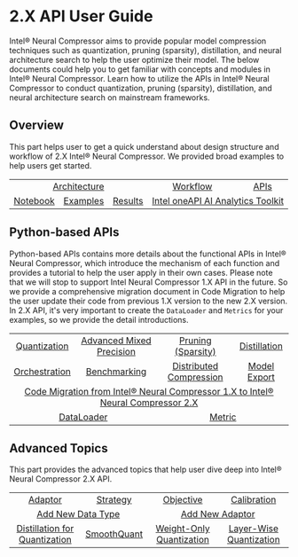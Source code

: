 2.X API User Guide
===========================

Intel® Neural Compressor aims to provide popular model compression techniques such as quantization, pruning (sparsity), distillation, and neural architecture search to help the user optimize their model. The below documents could help you to get familiar with concepts and modules in Intel® Neural Compressor. Learn how to utilize the APIs in Intel® Neural Compressor to conduct quantization, pruning (sparsity), distillation, and neural architecture search on mainstream frameworks.

## Overview
This part helps user to get a quick understand about design structure and workflow of 2.X Intel® Neural Compressor. We provided broad examples to help users get started.
<table class="docutils">
<tbody>
<tr>
  <td colspan="4" align="center"><a href="design.md#architecture">Architecture</a></td>
  <td colspan="3" align="center"><a href="design.md#workflow">Workflow</a></td>
  <td colspan="2" align="center"><a href="https://intel.github.io/neural-compressor/latest/docs/source/api-doc/apis.html">APIs</a></td>
</tr>
<tr>
  <td colspan="2" align="center"><a href="/examples/README.md#notebook-examples">Notebook</a></td>
  <td colspan="1" align="center"><a href="/examples/README.md">Examples</a></td>
  <td colspan="1" align="center"><a href="validated_model_list.md">Results</a></td>
  <td colspan="5" align="center"><a href="https://software.intel.com/content/www/us/en/develop/documentation/get-started-with-ai-linux/top.html">Intel oneAPI AI Analytics Toolkit</a></td>
</tr>
</tbody>
</table>

## Python-based APIs
Python-based APIs contains more details about the functional APIs in Intel® Neural Compressor,
which introduce the mechanism of each function and provides a tutorial to help the user apply in their own cases.
Please note that we will stop to support Intel Neural Compressor 1.X API in the future.
So we provide a comprehensive migration document in Code Migration to help the user update their code from previous 1.X version to the new 2.X version.  
In 2.X API, it's very important to create the `DataLoader` and `Metrics` for your examples, so we provide the detail introductions.

<table class="docutils">
<tbody>
<tr>
<td colspan="2" align="center"><a href="quantization.md">Quantization</a></td>
<td colspan="3" align="center"><a href="mixed_precision.md">Advanced Mixed Precision</a></td>
<td colspan="2" align="center"><a href="pruning.md">Pruning (Sparsity)</a></td>
<td colspan="2" align="center"><a href="distillation.md">Distillation</a></td>
</tr>
<tr>
<td colspan="2" align="center"><a href="orchestration.md">Orchestration</a></td>
<td colspan="2" align="center"><a href="benchmark.md">Benchmarking</a></td>
<td colspan="3" align="center"><a href="distributed.md">Distributed Compression</a></td>
<td colspan="3" align="center"><a href="export.md">Model Export</a></td>
</tr>
<tr>
<td colspan="9" align="center"><a href="migration.md">Code Migration from Intel® Neural Compressor 1.X to Intel® Neural Compressor 2.X</a></td>
</tr>
<tr>
<td colspan="4" align="center"><a href="dataloader.md">DataLoader</a></td>
<td colspan="5" align="center"><a href="metric.md">Metric</a></td>
</tr>
</tbody>
</table>

## Advanced Topics
This part provides the advanced topics that help user dive deep into Intel® Neural Compressor 2.X API.
<table class="docutils">
<tbody>
<tr>
<td colspan="3" align="center"><a href="adaptor.md">Adaptor</a></td>
<td colspan="3" align="center"><a href="tuning_strategies.md">Strategy</a></td>
<td colspan="3" align="center"><a href="objective.md">Objective</a></td>
<td colspan="3" align="center"><a href="calibration.md">Calibration</a></td>
</tr>
<tr>
<td colspan="6" align="center"><a href="add_new_data_type.md">Add New Data Type</a></td>
<td colspan="6" align="center"><a href="add_new_adaptor.md">Add New Adaptor</a></td>
</tr>
<tr>
<td colspan="3" align="center"><a href="distillation_quantization.md">Distillation for Quantization</a></td>
<td colspan="3" align="center"><a href="smooth_quant.md">SmoothQuant</a></td>
<td colspan="3" align="center"><a href="quantization_weight_only.md">Weight-Only Quantization</a></td>
<td colspan="3" align="center"><a href="quantization_layer_wise.md">Layer-Wise Quantization</a></td>
</tr>
</tbody>
</table>
